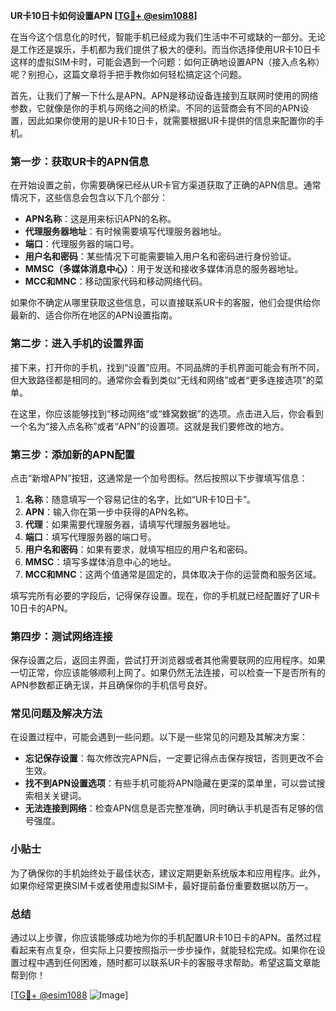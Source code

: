 **UR卡10日卡如何设置APN [[TG💪+ @esim1088](https://t.me/s/esim1088)]**

在当今这个信息化的时代，智能手机已经成为我们生活中不可或缺的一部分。无论是工作还是娱乐，手机都为我们提供了极大的便利。而当你选择使用UR卡10日卡这样的虚拟SIM卡时，可能会遇到一个问题：如何正确地设置APN（接入点名称）呢？别担心，这篇文章将手把手教你如何轻松搞定这个问题。

首先，让我们了解一下什么是APN。APN是移动设备连接到互联网时使用的网络参数，它就像是你的手机与网络之间的桥梁。不同的运营商会有不同的APN设置，因此如果你使用的是UR卡10日卡，就需要根据UR卡提供的信息来配置你的手机。

### **第一步：获取UR卡的APN信息**

在开始设置之前，你需要确保已经从UR卡官方渠道获取了正确的APN信息。通常情况下，这些信息会包含以下几个部分：

- **APN名称**：这是用来标识APN的名称。
- **代理服务器地址**：有时候需要填写代理服务器地址。
- **端口**：代理服务器的端口号。
- **用户名和密码**：某些情况下可能需要输入用户名和密码进行身份验证。
- **MMSC（多媒体消息中心）**：用于发送和接收多媒体消息的服务器地址。
- **MCC和MNC**：移动国家代码和移动网络代码。

如果你不确定从哪里获取这些信息，可以直接联系UR卡的客服，他们会提供给你最新的、适合你所在地区的APN设置指南。

### **第二步：进入手机的设置界面**

接下来，打开你的手机，找到“设置”应用。不同品牌的手机界面可能会有所不同，但大致路径都是相同的。通常你会看到类似“无线和网络”或者“更多连接选项”的菜单。

在这里，你应该能够找到“移动网络”或“蜂窝数据”的选项。点击进入后，你会看到一个名为“接入点名称”或者“APN”的设置项。这就是我们要修改的地方。

### **第三步：添加新的APN配置**

点击“新增APN”按钮，这通常是一个加号图标。然后按照以下步骤填写信息：

1. **名称**：随意填写一个容易记住的名字，比如“UR卡10日卡”。
2. **APN**：输入你在第一步中获得的APN名称。
3. **代理**：如果需要代理服务器，请填写代理服务器地址。
4. **端口**：填写代理服务器的端口号。
5. **用户名和密码**：如果有要求，就填写相应的用户名和密码。
6. **MMSC**：填写多媒体消息中心的地址。
7. **MCC和MNC**：这两个值通常是固定的，具体取决于你的运营商和服务区域。

填写完所有必要的字段后，记得保存设置。现在，你的手机就已经配置好了UR卡10日卡的APN。

### **第四步：测试网络连接**

保存设置之后，返回主界面，尝试打开浏览器或者其他需要联网的应用程序。如果一切正常，你应该能够顺利上网了。如果仍然无法连接，可以检查一下是否所有的APN参数都正确无误，并且确保你的手机信号良好。

### **常见问题及解决方法**

在设置过程中，可能会遇到一些问题。以下是一些常见的问题及其解决方案：

- **忘记保存设置**：每次修改完APN后，一定要记得点击保存按钮，否则更改不会生效。
- **找不到APN设置选项**：有些手机可能将APN隐藏在更深的菜单里，可以尝试搜索相关关键词。
- **无法连接到网络**：检查APN信息是否完整准确，同时确认手机是否有足够的信号强度。

### **小贴士**

为了确保你的手机始终处于最佳状态，建议定期更新系统版本和应用程序。此外，如果你经常更换SIM卡或者使用虚拟SIM卡，最好提前备份重要数据以防万一。

### **总结**

通过以上步骤，你应该能够成功地为你的手机配置UR卡10日卡的APN。虽然过程看起来有点复杂，但实际上只要按照指示一步步操作，就能轻松完成。如果你在设置过程中遇到任何困难，随时都可以联系UR卡的客服寻求帮助。希望这篇文章能帮到你！

[[TG💪+ @esim1088](https://t.me/s/esim1088) ![Image](https://i.postimg.cc/4NQfJmqS/Snipaste-2025-05-13-00-14-12.png)]